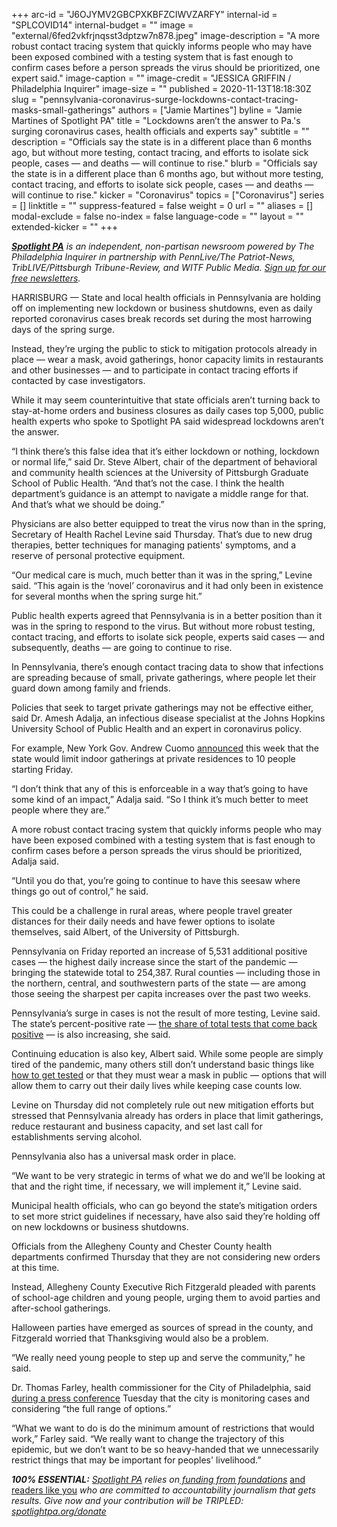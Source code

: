 +++
arc-id = "J6OJYMV2GBCPXKBFZCIWVZARFY"
internal-id = "SPLCOVID14"
internal-budget = ""
image = "external/6fed2vkfrjnqsst3dptzw7n878.jpeg"
image-description = "A more robust contact tracing system that quickly informs people who may have been exposed combined with a testing system that is fast enough to confirm cases before a person spreads the virus should be prioritized, one expert said."
image-caption = ""
image-credit = "JESSICA GRIFFIN / Philadelphia Inquirer"
image-size = ""
published = 2020-11-13T18:18:30Z
slug = "pennsylvania-coronavirus-surge-lockdowns-contact-tracing-masks-small-gatherings"
authors = ["Jamie Martines"]
byline = "Jamie Martines of Spotlight PA"
title = "Lockdowns aren’t the answer to Pa.'s surging coronavirus cases, health officials and experts say"
subtitle = ""
description = "Officials say the state is in a different place than 6 months ago, but without more testing, contact tracing, and efforts to isolate sick people, cases — and deaths — will continue to rise."
blurb = "Officials say the state is in a different place than 6 months ago, but without more testing, contact tracing, and efforts to isolate sick people, cases — and deaths — will continue to rise."
kicker = "Coronavirus"
topics = ["Coronavirus"]
series = []
linktitle = ""
suppress-featured = false
weight = 0
url = ""
aliases = []
modal-exclude = false
no-index = false
language-code = ""
layout = ""
extended-kicker = ""
+++

<a href="https://www.spotlightpa.org/"><i><b>Spotlight PA</b></i></a><i> is an independent, non-partisan newsroom powered by The Philadelphia Inquirer in partnership with PennLive/The Patriot-News, TribLIVE/Pittsburgh Tribune-Review, and WITF Public Media. </i><a href="https://www.spotlightpa.org/newsletters"><i>Sign up for our free newsletters</i></a><i>.</i>

HARRISBURG — State and local health officials in Pennsylvania are holding off on implementing new lockdown or business shutdowns, even as daily reported coronavirus cases break records set during the most harrowing days of the spring surge.

Instead, they’re urging the public to stick to mitigation protocols already in place — wear a mask, avoid gatherings, honor capacity limits in restaurants and other businesses — and to participate in contact tracing efforts if contacted by case investigators.

While it may seem counterintuitive that state officials aren’t turning back to stay-at-home orders and business closures as daily cases top 5,000, public health experts who spoke to Spotlight PA said widespread lockdowns aren’t the answer.

“I think there’s this false idea that it’s either lockdown or nothing, lockdown or normal life,” said Dr. Steve Albert, chair of the department of behavioral and community health sciences at the University of Pittsburgh Graduate School of Public Health. “And that’s not the case. I think the health department’s guidance is an attempt to navigate a middle range for that. And that’s what we should be doing.”

Physicians are also better equipped to treat the virus now than in the spring, Secretary of Health Rachel Levine said Thursday. That’s due to new drug therapies, better techniques for managing patients' symptoms, and a reserve of personal protective equipment.

<script src="https://www.spotlightpa.org/embed.js" async></script><div data-spl-embed-version="1" data-spl-src="https://www.spotlightpa.org/embeds/newsletter-covid/"></div>

“Our medical care is much, much better than it was in the spring,” Levine said. “This again is the ‘novel’ coronavirus and it had only been in existence for several months when the spring surge hit.”

Public health experts agreed that Pennsylvania is in a better position than it was in the spring to respond to the virus. But without more robust testing, contact tracing, and efforts to isolate sick people, experts said cases — and subsequently, deaths — are going to continue to rise.

In Pennsylvania, there’s enough contact tracing data to show that infections are spreading because of small, private gatherings, where people let their guard down among family and friends.

Policies that seek to target private gatherings may not be effective either, said Dr. Amesh Adalja, an infectious disease specialist at the Johns Hopkins University School of Public Health and an expert in coronavirus policy.

For example, New York Gov. Andrew Cuomo <a href="https://twitter.com/NYGovCuomo/status/1326596760710602753">announced</a> this week that the state would limit indoor gatherings at private residences to 10 people starting Friday.

“I don’t think that any of this is enforceable in a way that’s going to have some kind of an impact,” Adalja said. “So I think it’s much better to meet people where they are.”

A more robust contact tracing system that quickly informs people who may have been exposed combined with a testing system that is fast enough to confirm cases before a person spreads the virus should be prioritized, Adalja said.

“Until you do that, you’re going to continue to have this seesaw where things go out of control,” he said.

This could be a challenge in rural areas, where people travel greater distances for their daily needs and have fewer options to isolate themselves, said Albert, of the University of Pittsburgh.

Pennsylvania on Friday reported an increase of 5,531 additional positive cases — the highest daily increase since the start of the pandemic — bringing the statewide total to 254,387. Rural counties — including those in the northern, central, and southwestern parts of the state — are among those seeing the sharpest per capita increases over the past two weeks.

Pennsylvania’s surge in cases is not the result of more testing, Levine said. The state’s percent-positive rate — <a href="https://www.spotlightpa.org/about/coronavirus-dashboard-faq/">the share of total tests that come back positive</a> — is also increasing, she said.

Continuing education is also key, Albert said. While some people are simply tired of the pandemic, many others still don’t understand basic things like <a href="https://web.archive.org/20200319051158/https://www.health.pa.gov/topics/disease/coronavirus/Pages/Symptoms-Testing.aspx" target=_blank>how to get tested</a> or that they must wear a mask in public — options that will allow them to carry out their daily lives while keeping case counts low.

Levine on Thursday did not completely rule out new mitigation efforts but stressed that Pennsylvania already has orders in place that limit gatherings, reduce restaurant and business capacity, and set last call for establishments serving alcohol.

Pennsylvania also has a universal mask order in place.

“We want to be very strategic in terms of what we do and we’ll be looking at that and the right time, if necessary, we will implement it,” Levine said.

Municipal health officials, who can go beyond the state’s mitigation orders to set more strict guidelines if necessary, have also said they’re holding off on new lockdowns or business shutdowns.

<script src="https://www.spotlightpa.org/embed.js" async></script><div data-spl-embed-version="1" data-spl-src="https://www.spotlightpa.org/embeds/donate/?teaser_text=Spotlight%20PA%20provides%20essential%2C%20public-service%20journalism%20thanks%20to%20its%20dedicated%20and%20passionate%20members.%20%3Cb%3EJoin%20today%20and%20we'll%20DOUBLE%20your%20gift.%3C%2Fb%3E&cta_text=YES%2C%20DOUBLE%20MY%20GIFT&eyebrow_text=BECOME%20A%20MEMBER"></div>

Officials from the Allegheny County and Chester County health departments confirmed Thursday that they are not considering new orders at this time.

Instead, Allegheny County Executive Rich Fitzgerald pleaded with parents of school-age children and young people, urging them to avoid parties and after-school gatherings.

Halloween parties have emerged as sources of spread in the county, and Fitzgerald worried that Thanksgiving would also be a problem.

“We really need young people to step up and serve the community,” he said.

Dr. Thomas Farley, health commissioner for the City of Philadelphia, said <a href="https://www.youtube.com/watch?v=md1lPh2KtNA&feature=youtu.be">during a press conference</a> Tuesday that the city is monitoring cases and considering “the full range of options.”

“What we want to do is do the minimum amount of restrictions that would work,” Farley said. “We really want to change the trajectory of this epidemic, but we don’t want to be so heavy-handed that we unnecessarily restrict things that may be important for peoples' livelihood.”

<i><b>100% ESSENTIAL:</b></i><i> </i><a href="https://www.spotlightpa.org/"><i>Spotlight PA</i></a><i> relies on</i><a href="https://www.spotlightpa.org/support"><i> funding from foundations</i></a><i> </i><a href="https://www.spotlightpa.org/support">and readers like you</a><i> who are committed to accountability journalism that gets results. Give now and your contribution will be TRIPLED: </i><a href="https://www.spotlightpa.org/donate"><i>spotlightpa.org/donate</i></a>
